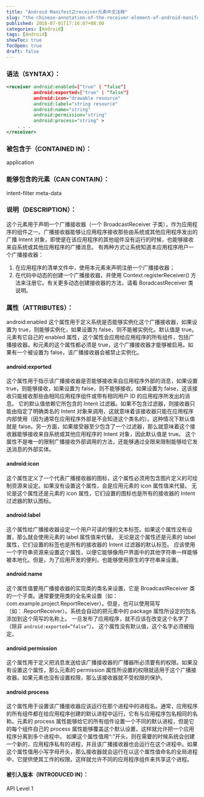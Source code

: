 ```yaml
---
title: "Android Manifest之receiver元素中文注释"
slug: "the-chinese-annotation-of-the-receiver-element-of-android-manifest"
published: 2018-07-01T17:16:07+08:00
categories: [Android]
tags: [Android]
showToc: true
TocOpen: true
draft: false
---
```

### 语法（SYNTAX）：
```xml
<receiver android:enabled=["true" | "false"]
          android:exported=["true" | "false"]
          android:icon="drawable resource"
          android:label="string resource"
          android:name="string"
          android:permission="string"
          android:process="string" >
    . . .
</receiver>
```
<!--more-->
### 被包含于（CONTAINED IN）： 
application
### 能够包含的元素（CAN CONTAIN）： 
intent-filter
meta-data
### 说明（DESCRIPTION）：
这个元素用于声明一个广播接收器（一个 BroadcastReceiver 子类），作为应用程序的组件之一。广播接收器能够让应用程序接收那些由系统或其他应用程序发出的广播 Intent 对象，即使是在该应用程序的其他组件没有运行的时候，也能够接收来自系统或其他应用程序的广播消息。
有两种方式让系统知道本应用程序用户一个广播接收器：
1. 在应用程序的清单文件中，使用本元素来声明注册一个广播接收器；
2. 在代码中动态的创建一个广播接收器，并使用 Context.registerReceiver() 方法来注册它。有关更多动态创建接收器的方法，请看 BoradcastReceiver 类说明。
### 属性（ATTRIBUTES）：
android:enabled
这个属性用于定义系统是否能够实例化这个广播接收器，如果设置为 true，则能够实例化，如果设置为 false，则不能被实例化。默认值是 true。
<application>元素有它自己的 enabled 属性，这个属性会应用给应用程序的所有组件，包括广播接收器。<application>和<receiver>元素的这个属性都必须是 true，这个广播接收器才能够被启用。如果有一个被设置为 false，该广播接收器会被禁止实例化。
#### android:exported
这个属性用于指示该广播接收器是否能够接收来自应用程序外部的消息，如果设置 true，则能够接收，如果设置为 false，则不能够接收。如果设置为 false，这该接收只能接收那些由相同应用程序组件或带有相同用户 ID 的应用程序所发出的消息。
它的默认值依赖它所包含的 Intent 过滤器。如果不包含过滤器，则接收器只能由指定了明确类名的 Intent 对象来调用，这就意味着该接收器只能在应用程序内部使用（因为通常在应用程序外部是不会知道这个类名的）。这种情况下默认值就是 false。另一方面，如果接受器至少包含了一个过滤器，那么就意味着这个接收器能够接收来自系统或其他应用程序的 Intent 对象，因此默认值是 true。
这个属性不是唯一的限制广播接收外部调用的方法，还能够通过全限来限制能够给它发送消息的外部实体。
#### android:icon
这个属性定义了一个代表广播接收器的图标，这个属性必须用包含图片定义的可绘制资源来设定。如果没有设置这个属性，会是应用<application>元素的 icon 属性值来代替。
无论是这个属性还是<application>元素的 icon 属性，它们设置的图标也是所有的接收器的 Intent 过滤器的默认图标。
#### android:label
这个属性给广播接收器设定一个用户可读的懂的文本标签。如果这个属性没有设置，那么就会使用<application>元素的 label 属性值来代替。
无论是这个属性还是<application>元素的 label 属性，它们设置的标签也是所有的接收器的 Intent 过滤器的默认标签。
应该使用一个字符串资源来设置这个属性，以便它能够像用户界面中的其他字符串一样能够被本地化。但是，为了应用开发的便利，也能够使用原生的字符串来设置。
#### android:name
这个属性值要用广播接收器的实现类的类名来设置，它是 BroadcastReceiver 类的一个子类。通常要使用类的全名来设置（如：com.example.project.ReportReceiver）。但是，也可以使用简写（如：.ReportReceiver）。系统会自动的把<manifest>元素中的 package 属性所设定的包名添加到这个简写的名称上。
一旦发布了应用程序，就不应该在改变这个名字了（除非 `android:exported=”false”`）。
这个属性没有默认值，这个名字必须被指定。
#### android:permission
这个属性用于定义把消息发送给该广播接收器的广播器所必须要有的权限。如果没有设置这个属性，那么<application>元素的 permission 属性所设置的权限就适用于这个广播接收器。如果<application>元素也没有设置权限，那么该接收器就不受权限的保护。
#### android:process
这个属性用于设置该广播接收器应该运行在那个进程中的进程名。通常，应用程序的所有组件都在给应用程序创建的默认进程中运行，它有与应用程序包名相同的名称。<application>元素的 process 属性能够给它的所有组件设置一个不同的默认进程，但是它的每个组件自己的 process 属性能够覆盖这个默认设置，这样就允许把一个应用程序分离到多个进程中。
如果这个属性值用“:”开头，则在需要的时候系统会创建一个新的，应用程序私有的进程，并且该广播接收器也会运行在这个进程中。如果这个属性值用小写字母开头，那么接收器就会运行在以这个属性值命名的全局进程中，它提供使其工作的权限。这样就允许不同的应用程序组件来共享这个进程。
#### 被引入版本（INTRODUCED IN）：
API Level 1